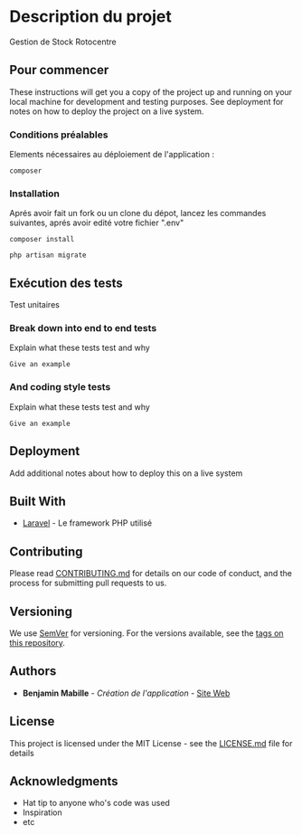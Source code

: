 # Description du projet

Gestion de Stock Rotocentre

## Pour commencer

These instructions will get you a copy of the project up and running on your local machine for development and testing purposes. See deployment for notes on how to deploy the project on a live system.

### Conditions préalables

Elements nécessaires au déploiement de l'application :

```
composer
```

### Installation

Aprés avoir fait un fork ou un clone du dépot, lancez les commandes suivantes, aprés avoir edité votre fichier ".env"

```
composer install
```
```
php artisan migrate
```

## Exécution des tests

Test unitaires

### Break down into end to end tests

Explain what these tests test and why

```
Give an example
```

### And coding style tests

Explain what these tests test and why

```
Give an example
```

## Deployment

Add additional notes about how to deploy this on a live system

## Built With

* [Laravel](https://laravel.com/docs/5.4/) - Le framework PHP utilisé

## Contributing

Please read [CONTRIBUTING.md](https://gist.github.com/PurpleBooth/b24679402957c63ec426) for details on our code of conduct, and the process for submitting pull requests to us.

## Versioning

We use [SemVer](http://semver.org/) for versioning. For the versions available, see the [tags on this repository](https://github.com/your/project/tags).

## Authors

* **Benjamin Mabille** - *Création de l'application* - [Site Web](http://www.benjamin-mabille.fr/)

## License

This project is licensed under the MIT License - see the [LICENSE.md](LICENSE.md) file for details

## Acknowledgments

* Hat tip to anyone who's code was used
* Inspiration
* etc

